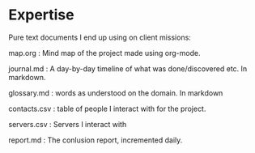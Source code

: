 # Expertise

Pure text documents I end up using on client missions:

map.org
: Mind map of the project made using org-mode.

journal.md
: A day-by-day timeline of what was done/discovered etc. In markdown.

glossary.md
: words as understood on the domain. In markdown

contacts.csv
: table of people I interact with for the project.

servers.csv
: Servers I interact with

report.md
: The conlusion report, incremented daily.

